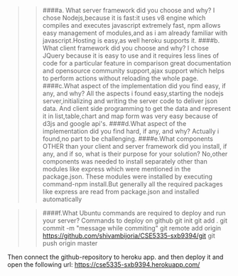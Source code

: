 >>####a. What server framework did you choose and why? 
I chose Nodejs,because it is fast:it uses v8 engine which compiles and executes javascript
extremely fast, npm allows easy management of modules,and
as i am already familiar with javascript.Hosting is easy,as well heroku supports
it.
>>####b. What client framework did you choose and why? 
I chose JQuery because it is easy to use and it requires less lines of code for a particular feature in comparison
great documentation and opensource community support,ajax support which helps to perform actions without reloading the whole 
page.
>>####c.What aspect of the implementation did you find easy, if any, and why? 
All the aspects i found easy,starting the nodejs server,initializing and writing the server code to deliver json data.
And client side programming to get the data and represent it in list,table,chart and map form was very easy because of 
d3js and google api's. 
>>####d.What aspect of the implementation did you find hard, if any, and why? 
Actually i found,no part to be challenging.
>>####e.What components OTHER than your client and server framework did you install, 
if any, and if so, what is their purpose for your solution? 
No,other components was needed to install separately other than modules like express which were mentioned in the package.json.
These modules were installed by executing command-npm install.But generally all the required packages like express are read from package.json and installed automatically 

>>####f.What Ubuntu commands are required to deploy and run your server? 
Commands to deploy on github
git init
git add .
git commit -m "message while commiting"
git remote add origin https://github.com/shivambijoria/CSE5335-sxb9394/git
git push origin master

Then connect the github-repository to heroku app. and then deploy it and open the following url:
https://cse5335-sxb9394.herokuapp.com/
